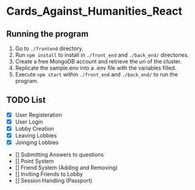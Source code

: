 # Cards_Against_Humanities_React

## Running the program
1. Go to `./frontend` directory.
2. Run `npm install` to install in `./front_end` and `./back_end/` directories.
3. Create a free MongoDB account and retrieve the uri of the cluster.
4. Replicate the sample.env into a .env file with the variables filled.
5. Execute `npm start` within `./front_end` and `./back_end/` to run the program.


## TODO List
- [x] User Registeration 
- [x] User Login
- [x] Lobby Creation
- [x] Leaving Lobbies
- [x] Joinging Lobbies
- [] Submitting Answers to questions
- [] Point System
- [] Friend System (Adding and Removing)
- [] Inviting Friends to Lobby
- [] Session Handling (Passport)